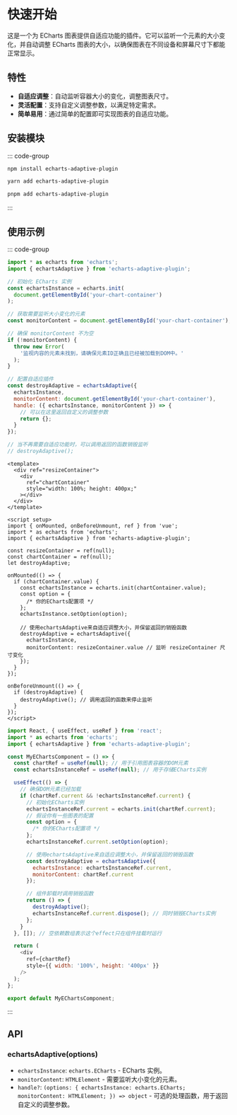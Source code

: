# 快速开始

这是一个为 ECharts 图表提供自适应功能的插件。它可以监听一个元素的大小变化，并自动调整 ECharts 图表的大小，以确保图表在不同设备和屏幕尺寸下都能正常显示。

## 特性

- **自适应调整**：自动监听容器大小的变化，调整图表尺寸。
- **灵活配置**：支持自定义调整参数，以满足特定需求。
- **简单易用**：通过简单的配置即可实现图表的自适应功能。

## 安装模块

::: code-group

```bash [npm]
npm install echarts-adaptive-plugin
```

```bash [yarn]
yarn add echarts-adaptive-plugin
```

```bash [pnpm]
pnpm add echarts-adaptive-plugin
```

:::

## 使用示例

::: code-group

```js [js]
import * as echarts from 'echarts';
import { echartsAdaptive } from 'echarts-adaptive-plugin';

// 初始化 ECharts 实例
const echartsInstance = echarts.init(
  document.getElementById('your-chart-container')
);

// 获取需要监听大小变化的元素
const monitorContent = document.getElementById('your-chart-container');

// 确保 monitorContent 不为空
if (!monitorContent) {
  throw new Error(
    '监视内容的元素未找到，请确保元素ID正确且已经被加载到DOM中。'
  );
}

// 配置自适应插件
const destroyAdaptive = echartsAdaptive({
  echartsInstance,
  monitorContent: document.getElementById('your-chart-container'),
  handle: ({ echartsInstance, monitorContent }) => {
    // 可以在这里返回自定义的调整参数
    return {};
  }
});

// 当不再需要自适应功能时，可以调用返回的函数销毁监听
// destroyAdaptive();
```

```vue [vue]
<template>
  <div ref="resizeContainer">
    <div
      ref="chartContainer"
      style="width: 100%; height: 400px;"
    ></div>
  </div>
</template>

<script setup>
import { onMounted, onBeforeUnmount, ref } from 'vue';
import * as echarts from 'echarts';
import { echartsAdaptive } from 'echarts-adaptive-plugin';

const resizeContainer = ref(null);
const chartContainer = ref(null);
let destroyAdaptive;

onMounted(() => {
  if (chartContainer.value) {
    const echartsInstance = echarts.init(chartContainer.value);
    const option = {
      /* 你的ECharts配置项 */
    };
    echartsInstance.setOption(option);

    // 使用echartsAdaptive来自适应调整大小，并保留返回的销毁函数
    destroyAdaptive = echartsAdaptive({
      echartsInstance,
      monitorContent: resizeContainer.value // 监听 resizeContainer 尺寸变化
    });
  }
});

onBeforeUnmount(() => {
  if (destroyAdaptive) {
    destroyAdaptive(); // 调用返回的函数来停止监听
  }
});
</script>
```

```js [react]
import React, { useEffect, useRef } from 'react';
import * as echarts from 'echarts';
import { echartsAdaptive } from 'echarts-adaptive-plugin';

const MyEChartsComponent = () => {
  const chartRef = useRef(null); // 用于引用图表容器的DOM元素
  const echartsInstanceRef = useRef(null); // 用于存储ECharts实例

  useEffect(() => {
    // 确保DOM元素已经加载
    if (chartRef.current && !echartsInstanceRef.current) {
      // 初始化ECharts实例
      echartsInstanceRef.current = echarts.init(chartRef.current);
      // 假设你有一些图表的配置
      const option = {
        /* 你的ECharts配置项 */
      };
      echartsInstanceRef.current.setOption(option);

      // 使用echartsAdaptive来自适应调整大小，并保留返回的销毁函数
      const destroyAdaptive = echartsAdaptive({
        echartsInstance: echartsInstanceRef.current,
        monitorContent: chartRef.current
      });

      // 组件卸载时调用销毁函数
      return () => {
        destroyAdaptive();
        echartsInstanceRef.current.dispose(); // 同时销毁ECharts实例
      };
    }
  }, []); // 空依赖数组表示这个effect只在组件挂载时运行

  return (
    <div
      ref={chartRef}
      style={{ width: '100%', height: '400px' }}
    />
  );
};

export default MyEChartsComponent;
```

:::

## API

### echartsAdaptive(options)

- `echartsInstance`: `echarts.ECharts` - ECharts 实例。
- `monitorContent`: `HTMLElement` - 需要监听大小变化的元素。
- `handle?`: `(options: { echartsInstance: echarts.ECharts; monitorContent: HTMLElement; }) => object` - 可选的处理函数，用于返回自定义的调整参数。
